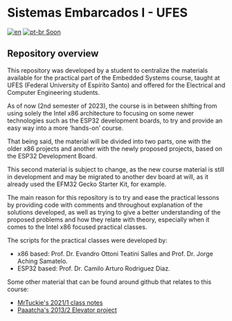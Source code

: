# Sistemas Embarcados I - UFES

[![en](https://img.shields.io/badge/lang-en-red.svg)](https://github.com/lara2058/SistemasEmbarcadosI-UFES#readme)
[![pt-br Soon](https://img.shields.io/badge/lang-pt--br-green.svg)](https://github.com/lara2058/SistemasEmbarcadosI-UFES#readme)

## Repository overview

This repository was developed by a student to centralize the materials available for the practical part of the Embedded Systems course, taught at UFES (Federal University of Espírito Santo) and offered for the Electrical and Computer Engineering students.

As of now (2nd semester of 2023), the course is in between shifting from using solely the Intel x86 architecture to focusing on some newer technologies such as the ESP32 development boards, to try and provide an easy way into a more ‘hands-on’ course.

That being said, the material will be divided into two parts, one with the older x86 projects and another with the newly proposed projects, based on the ESP32 Development Board.

This second material is subject to change, as the new course material is still in development and may be migrated to another dev board at will, as it already used the EFM32 Gecko Starter Kit, for example.

The main reason for this repository is to try and ease the practical lessons by providing code with comments and throughout explanation of the solutions developed, as well as trying to give a better understanding of the proposed problems and how they relate with theory, especially when it comes to the Intel x86 focused practical classes.

The scripts for the practical classes were developed by:
- x86 based: Prof. Dr. Evandro Ottoni Teatini Salles and Prof. Dr. Jorge Aching Samatelo.
- ESP32 based: Prof. Dr. Camilo Arturo Rodriguez Diaz.

Some other material that can be found around github that relates to this course:

- [MrTuckie's 2021/1 class notes](https://github.com/MrTuckie/ALB_SEB_2020-1)
- [Paaatcha's 2013/2 Elevator project](https://github.com/paaatcha/elevador)